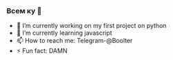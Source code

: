 ### Всем ку 👋

- 🔭 I’m currently working on my first project on python
- 🌱 I’m currently learning javascript
- 📫 How to reach me: Telegram-@Boolter
- ⚡ Fun fact: DAMN
